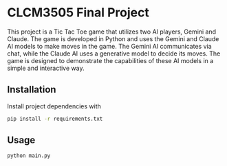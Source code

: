 # CLCM3505 Final Project

This project is a Tic Tac Toe game that utilizes two AI players, Gemini and Claude. The game is developed in Python and uses the Gemini and Claude AI models to make moves in the game. The Gemini AI communicates via chat, while the Claude AI uses a generative model to decide its moves. The game is designed to demonstrate the capabilities of these AI models in a simple and interactive way.

## Installation

Install project dependencies with

```bash
pip install -r requirements.txt
```

## Usage
```bash
python main.py
```

